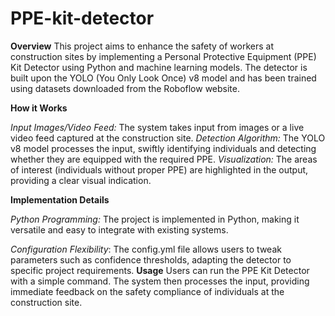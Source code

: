 # PPE-kit-detector
**Overview**
This project aims to enhance the safety of workers at construction sites by implementing a Personal Protective Equipment (PPE) Kit Detector using Python and machine learning models. 
The detector is built upon the YOLO (You Only Look Once) v8 model and has been trained using datasets downloaded from the Roboflow website.

**How it Works**

_Input Images/Video Feed:_ The system takes input from images or a live video feed captured at the construction site.
_Detection Algorithm:_ The YOLO v8 model processes the input, swiftly identifying individuals and detecting whether they are equipped with the required PPE.
_Visualization:_ The areas of interest (individuals without proper PPE) are highlighted in the output, providing a clear visual indication.

**Implementation Details**

_Python Programming:_ The project is implemented in Python, making it versatile and easy to integrate with existing systems.

_Configuration Flexibility_: The config.yml file allows users to tweak parameters such as confidence thresholds, adapting the detector to specific project requirements.
**Usage**
Users can run the PPE Kit Detector with a simple command. The system then processes the input, providing immediate feedback on the safety compliance of individuals at the construction site.

